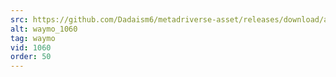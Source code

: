 ```yaml
---
src: https://github.com/Dadaism6/metadriverse-asset/releases/download/assetsv1.0.3/waymo_1060.mp4
alt: waymo_1060
tag: waymo
vid: 1060
order: 50
---
```

